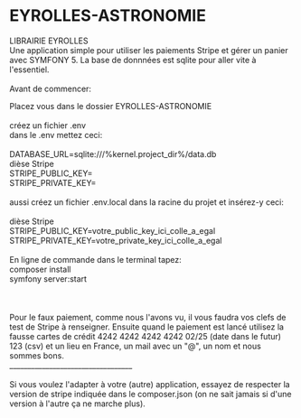 # EYROLLES-ASTRONOMIE

LIBRAIRIE EYROLLES <br/>
Une application simple pour utiliser les paiements Stripe et gérer un panier avec SYMFONY 5.
La base de donnnées est sqlite pour aller vite à l'essentiel. <br/>
<br/>
Avant de commencer:<br/>

Placez vous dans le dossier EYROLLES-ASTRONOMIE<br/>
<br/>
créez un fichier .env <br/>
dans le .env mettez ceci: <br/>
<br/>
DATABASE_URL=sqlite:///%kernel.project_dir%/data.db<br/>
dièse Stripe <br/>
STRIPE_PUBLIC_KEY=<br/>
STRIPE_PRIVATE_KEY=<br/>
<br/>
aussi créez un fichier .env.local dans la racine du projet et insérez-y ceci:<br/>
<br/>
dièse Stripe <br/>
STRIPE_PUBLIC_KEY=votre_public_key_ici_colle_a_egal <br/>
STRIPE_PRIVATE_KEY=votre_private_key_ici_colle_a_egal <br/>
<br/>
En ligne de commande dans le terminal tapez:<br/>
composer install<br/>
symfony server:start<br/>
<br/>
<br/>
<br/>
Pour le faux paiement, comme nous l'avons vu, il vous faudra vos clefs de test de Stripe à renseigner.
Ensuite quand le paiement est lancé utilisez la fausse cartes de crédit 4242 4242 4242 4242   02/25 (date dans le futur)
123 (csv) et un lieu en France, un mail avec un "@", un nom et nous sommes bons.
<br/>
__________________________________<br/>
<br/>
Si vous voulez l'adapter à votre (autre) application, essayez de respecter la version de stripe indiquée dans le
composer.json (on ne sait jamais si d'une version à l'autre ça ne marche plus). 
